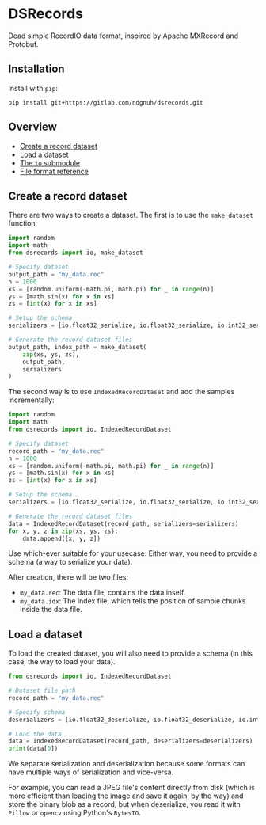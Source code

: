 # DSRecords

Dead simple RecordIO data format, inspired by Apache MXRecord and Protobuf.

## Installation

Install with `pip`:
```shell
pip install git+https://gitlab.com/ndgnuh/dsrecords.git
```


## Overview

- [Create a record dataset](#create-a-record-dataset)
- [Load a dataset](#load-a-dataset)
- [The `io` submodule](#NA)
- [File format reference](#NA)

## Create a record dataset

There are two ways to create a dataset.
The first is to use the `make_dataset` function:

```python
import random
import math
from dsrecords import io, make_dataset

# Specify dataset
output_path = "my_data.rec"
n = 1000
xs = [random.uniform(-math.pi, math.pi) for _ in range(n)]
ys = [math.sin(x) for x in xs]
zs = [int(x) for x in xs]

# Setup the schema
serializers = [io.float32_serialize, io.float32_serialize, io.int32_serialize]

# Generate the record dataset files
output_path, index_path = make_dataset(
    zip(xs, ys, zs),
    output_path,
    serializers
)
```

The second way is to use `IndexedRecordDataset` and add the samples incrementally:
```python
import random
import math
from dsrecords import io, IndexedRecordDataset

# Specify dataset
record_path = "my_data.rec"
n = 1000
xs = [random.uniform(-math.pi, math.pi) for _ in range(n)]
ys = [math.sin(x) for x in xs]
zs = [int(x) for x in xs]

# Setup the schema
serializers = [io.float32_serialize, io.float32_serialize, io.int32_serialize]

# Generate the record dataset files
data = IndexedRecordDataset(record_path, serializers=serializers)
for x, y, z in zip(xs, ys, zs):
    data.append([x, y, z])
```

Use which-ever suitable for your usecase.
Either way, you need to provide a schema (a way to serialize your data).

After creation, there will be two files:
- `my_data.rec`: The data file, contains the data inself.
- `my_data.idx`: The index file, which tells the position of sample chunks inside the data file.


## Load a dataset

To load the created dataset, you will also need to provide a schema (in this case, the way to load your data).

```python
from dsrecords import io, IndexedRecordDataset

# Dataset file path
record_path = "my_data.rec"

# Specify schema
deserializers = [io.float32_deserialize, io.float32_deserialize, io.int32_deserialize]

# Load the data
data = IndexedRecordDataset(record_path, deserializers=deserializers)
print(data[0])
```

We separate serialization and deserialization because some formats can have multiple ways of serialization and vice-versa.

For example, you can read a JPEG file's content directly from disk (which is more efficient than loading the image and save it again, by the way) and store the binary blob as a record, but when deserialize, you read it with `Pillow` or `opencv` using Python's `BytesIO`.

